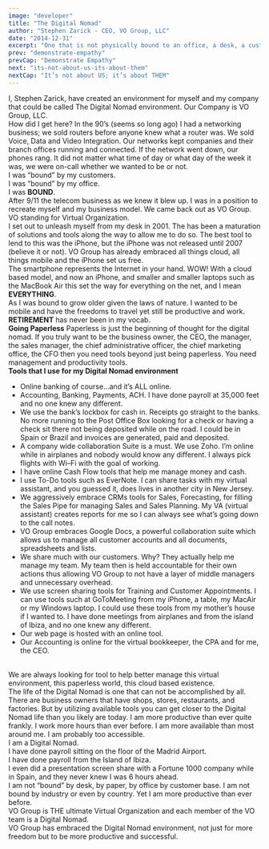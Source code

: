 ```yaml
---
image: "developer"
title: "The Digital Nomad"
author: "Stephen Zarick - CEO, VO Group, LLC"
date: "2014-12-31"
excerpt: "One that is not physically bound to an office, a desk, a customer base. Not bound by desk, by office, by town, by customer, by industry, not even bound by country."
prev: "demonstrate-empathy"
prevCap: "Demonstrate Empathy"
next: "its-not-about-us-its-about-them"
nextCap: "It’s not about US; it’s about THEM"
---
```


I, Stephen Zarick, have created an environment for myself and my company that could be called The Digital Nomad environment. Our Company is VO Group, LLC.
\
How did I get here? In the 90’s (seems so long ago) I had a networking business; we sold routers before anyone knew what a router was. We sold Voice, Data and Video Integration. Our networks kept companies and their branch offices running and connected. If the network went down, our phones rang. It did not matter what time of day or what day of the week it was, we were on-call whether we wanted to be or not.
\
I was “bound” by my customers.
\
I was “bound” by my office.
\
I was **BOUND**.
\
After 9/11 the telecom business as we knew it blew up. I was in a position to recreate myself and my business model. We came back out as VO Group. VO standing for Virtual Organization.
\
I set out to unleash myself from my desk in 2001. The has been a maturation of solutions and tools along the way to allow me to do so. The best tool to lend to this was the iPhone, but the iPhone was not released until 2007 (believe it or not). VO Group has already embraced all things cloud, all things mobile and the iPhone set us free.
\
The smartphone represents the Internet in your hand. WOW! With a cloud based model, and now an iPhone, and smaller and smaller laptops such as the MacBook Air this set the way for everything on the net, and I mean **EVERYTHING**.
\
As I was bound to grow older given the laws of nature. I wanted to be mobile and have the freedoms to travel yet still be productive and work. **RETIREMENT** has never been in my vocab.
\
**Going Paperless**
Paperless is just the beginning of thought for the digital nomad. If you truly want to be the business owner, the CEO, the manager, the sales manager, the chief administrative officer, the chief marketing office, the CFO then you need tools beyond just being paperless. You need management and productivity tools.
\
**Tools that I use for my Digital Nomad environment**
- Online banking of course…and it’s ALL online.
- Accounting, Banking, Payments, ACH. I have done payroll at 35,000 feet and no one knew any different.
- We use the bank’s lockbox for cash in. Receipts go straight to the banks. No more running to the Post Office Box looking for a check or having a check sit there not being deposited while on the road. I could be in Spain or Brazil and invoices are generated, paid and deposited.
- A company wide collaboration Suite is a must. We use Zoho. I’m online while in airplanes and nobody would know any different. I always pick flights with Wi–Fi with the goal of working.
- I have online Cash Flow tools that help me manage money and cash.
- I use To-Do tools such as EverNote. I can share tasks with my virtual assistant, and you guessed it, does lives in another city in New Jersey.
- We aggressively embrace CRMs tools for Sales, Forecasting, for filling the Sales Pipe for managing Sales and Sales Planning. My VA (virtual assistant) creates reports for me so I can always see what’s going down to the call notes.
- VO Group embraces Google Docs, a powerful collaboration suite which allows us to manage all customer accounts and all documents, spreadsheets and lists.
- We share much with our customers. Why? They actually help me manage my team. My team then is held accountable for their own actions thus allowing VO Group to not have a layer of middle managers and unnecessary overhead.
- We use screen sharing tools for Training and Customer Appointments. I can use tools such at GoToMeeting from my iPhone, a table, my MacAir or my Windows laptop. I could use these tools from my mother’s house if I wanted to. I have done meetings from airplanes and from the island of Ibiza, and no one knew any different.
- Our web page is hosted with an online tool.
- Our Accounting is online for the virtual bookkeeper, the CPA and for me, the CEO.

\
We are always looking for tool to help better manage this virtual environment, this paperless world, this cloud based existence.
\
The life of the Digital Nomad is one that can not be accomplished by all. There are business owners that have shops, stores, restaurants, and factories. But by utilizing available tools you can get closer to the Digital Nomad life than you likely are today. I am more productive than ever quite frankly. I work more hours than ever before. I am more available than most around me. I am probably too accessible.
\
I am a Digital Nomad.
\
I have done payroll sitting on the floor of the Madrid Airport.
\
I have done payroll from the Island of Ibiza.
\
I even did a presentation screen share with a Fortune 1000 company while in Spain, and they never knew I was 6 hours ahead.
\
I am not “bound” by desk, by paper, by office by customer base. I am not bound by industry or even by country. Yet I am more productive than ever before.
\
VO Group is THE ultimate Virtual Organization and each member of the VO team is a Digital Nomad.
\
VO Group has embraced the Digital Nomad environment, not just for more freedom but to be more productive and successful.